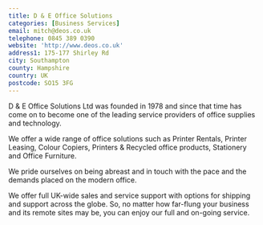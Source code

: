 ```yaml
---
title: D & E Office Solutions
categories: [Business Services]
email: mitch@deos.co.uk
telephone: 0845 389 0390
website: 'http://www.deos.co.uk'
address1: 175-177 Shirley Rd
city: Southampton
county: Hampshire
country: UK
postcode: SO15 3FG
---
```

D & E Office Solutions Ltd was founded in 1978 and since that time has come on to become one of the leading service providers of office supplies and technology.

We offer a wide range of office solutions such as Printer Rentals, Printer Leasing, Colour Copiers, Printers & Recycled office products, Stationery and Office Furniture.

We pride ourselves on being abreast and in touch with the pace and the demands placed on the modern office.

We offer full UK-wide sales and service support with options for shipping and support across the globe. So, no matter how far-flung your business and its remote sites may be, you can enjoy our full and on-going service.
